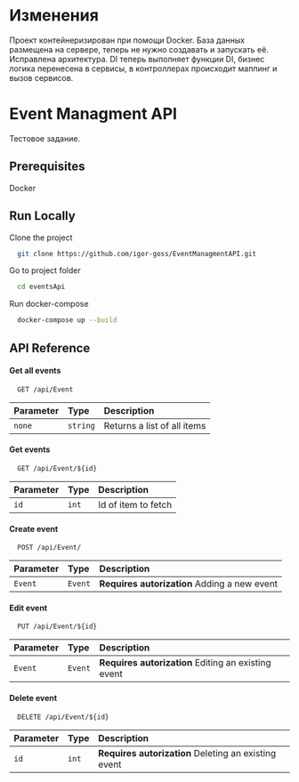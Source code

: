 # Изменения 
Проект контейнеризирован при помощи Docker. База данных размещена на сервере, теперь не нужно создавать и запускать её. Исправлена архитектура. DI теперь выполняет функции DI, бизнес логика перенесена в сервисы, в контроллерах происходит маппинг и вызов сервисов.


# Event Managment API

Тестовое задание.

## Prerequisites

Docker 

## Run Locally

Clone the project

```bash
  git clone https://github.com/igor-goss/EventManagmentAPI.git
```

Go to project folder

```bash
  cd eventsApi
```

Run docker-compose

```bash
  docker-compose up --build
```

## API Reference

#### Get all events

```http
  GET /api/Event
```

| Parameter | Type     | Description                |
| :-------- | :------- | :------------------------- |
| `none` | `string` | Returns a list of all items |

#### Get events

```http
  GET /api/Event/${id}
```

| Parameter | Type     | Description                       |
| :-------- | :------- | :-------------------------------- |
| `id`      | `int` | Id of item to fetch |

#### Create event

```http
  POST /api/Event/
```

| Parameter | Type     | Description                       |
| :-------- | :------- | :-------------------------------- |
| `Event`      | `Event` | **Requires autorization** Adding a new event |

#### Edit event

```http
  PUT /api/Event/${id}
```

| Parameter | Type     | Description                       |
| :-------- | :------- | :-------------------------------- |
| `Event`      | `Event` | **Requires autorization** Editing an existing event |

#### Delete event

```http
  DELETE /api/Event/${id}
```

| Parameter | Type     | Description                       |
| :-------- | :------- | :-------------------------------- |
| `id`      | `int` | **Requires autorization** Deleting an existing event |



